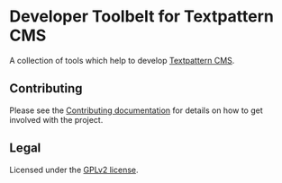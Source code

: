 # Developer Toolbelt for Textpattern CMS

A collection of tools which help to develop [Textpattern CMS](http://textpattern.com/).

## Contributing

Please see the [Contributing documentation](http://docs.textpattern.io/development/contributing) for details on how to get involved with the project.

## Legal

Licensed under the [GPLv2 license](https://github.com/textpattern/textpattern/blob/master/LICENSE.txt).
